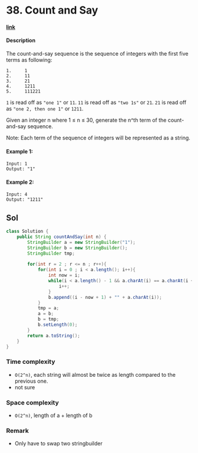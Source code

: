 # 38. Count and Say

#### [link](https://leetcode.com/problems/count-and-say/)

#### Description
The count-and-say sequence is the sequence of integers with the first five terms as following:
```
1.     1
2.     11
3.     21
4.     1211
5.     111221
```

`1` is read off as `"one 1"` or `11`.
`11` is read off as `"two 1s"` or `21`.
`21` is read off as `"one 2, then one 1"` or `1211`.

Given an integer n where 1 ≤ n ≤ 30, generate the n^th term of the count-and-say sequence.

Note: Each term of the sequence of integers will be represented as a string.

#### Example 1:
```
Input: 1
Output: "1"
```
#### Example 2:
```
Input: 4
Output: "1211"
```

## Sol
```java
class Solution {
    public String countAndSay(int n) {
        StringBuilder a = new StringBuilder("1");
        StringBuilder b = new StringBuilder();
        StringBuilder tmp;
        
        for(int r = 2 ; r <= n ; r++){
            for(int i = 0 ; i < a.length(); i++){
                int now = i;
                while(i < a.length() - 1 && a.charAt(i) == a.charAt(i + 1)){
                    i++;
                }
                b.append((i - now + 1) + "" + a.charAt(i));
            }
            tmp = a;
            a = b;
            b = tmp;
            b.setLength(0);
        }
        return a.toString();
    }
}
```

### Time complexity
* `O(2^n)`, each string will almost be twice as length compared to the previous one.
* not sure
### Space complexity
* `O(2^n)`, length of a + length of b
### Remark
* Only have to swap two stringbuilder